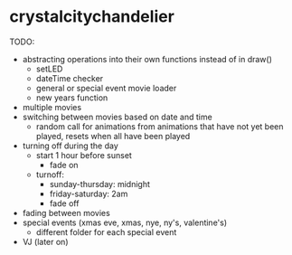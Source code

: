 crystalcitychandelier
=====================

TODO:
 - abstracting operations into their own functions instead of in draw()
	- setLED
	- dateTime checker
	- general or special event movie loader
	- new years function
 - multiple movies
 - switching between movies based on date and time
	- random call for animations from animations that have not yet been played, resets when all have been played
 - turning off during the day
	- start 1 hour before sunset 
		- fade on
	- turnoff:
		- sunday-thursday: midnight
		- friday-saturday: 2am
		- fade off
 - fading between movies
 - special events (xmas eve, xmas, nye, ny's, valentine's)
	- different folder for each special event
 - VJ (later on)
 
